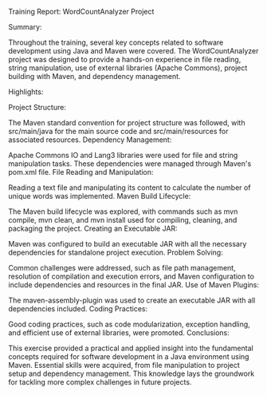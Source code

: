 Training Report: WordCountAnalyzer Project

Summary:

Throughout the training, several key concepts related to software development using Java and Maven were covered. The WordCountAnalyzer project was designed to provide a hands-on experience in file reading, string manipulation, use of external libraries (Apache Commons), project building with Maven, and dependency management.

Highlights:

Project Structure:

The Maven standard convention for project structure was followed, with src/main/java for the main source code and src/main/resources for associated resources.
Dependency Management:

Apache Commons IO and Lang3 libraries were used for file and string manipulation tasks. These dependencies were managed through Maven's pom.xml file.
File Reading and Manipulation:

Reading a text file and manipulating its content to calculate the number of unique words was implemented.
Maven Build Lifecycle:

The Maven build lifecycle was explored, with commands such as mvn compile, mvn clean, and mvn install used for compiling, cleaning, and packaging the project.
Creating an Executable JAR:

Maven was configured to build an executable JAR with all the necessary dependencies for standalone project execution.
Problem Solving:

Common challenges were addressed, such as file path management, resolution of compilation and execution errors, and Maven configuration to include dependencies and resources in the final JAR.
Use of Maven Plugins:

The maven-assembly-plugin was used to create an executable JAR with all dependencies included.
Coding Practices:

Good coding practices, such as code modularization, exception handling, and efficient use of external libraries, were promoted.
Conclusions:

This exercise provided a practical and applied insight into the fundamental concepts required for software development in a Java environment using Maven. Essential skills were acquired, from file manipulation to project setup and dependency management. This knowledge lays the groundwork for tackling more complex challenges in future projects.
